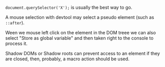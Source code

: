 `document.querySelector('X');` is usually the best way to go.

A mouse selection with devtool may select a pseudo element (such as `::after`).

Ween we mouse left click on the element in the DOM treee we can also select "Store as global variable" and then taken right to the console to process it.

Shadow DOMs or Shadow roots can prevent access to an element if they are closed, then, probably, a macro action should be used.
